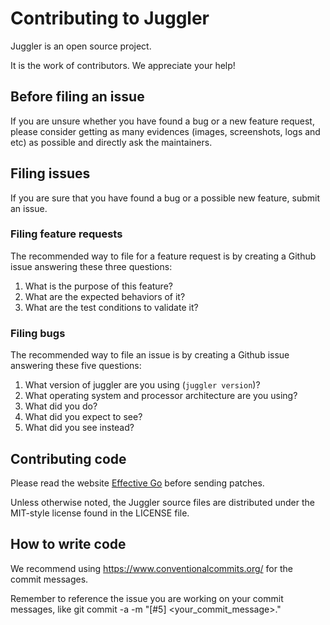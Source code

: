 # Contributing to Juggler

Juggler is an open source project.

It is the work of contributors. We appreciate your help!

## Before filing an issue

If you are unsure whether you have found a bug or a new feature request, please consider getting as many evidences (images, screenshots, logs and etc) as possible and directly ask the maintainers.

## Filing issues

If you are sure that you have found a bug or a possible new feature, submit an issue.

### Filing feature requests
The recommended way to file for a feature request is by creating a Github issue answering these three questions:

1. What is the purpose of this feature?
2. What are the expected behaviors of it?
3. What are the test conditions to validate it?


### Filing bugs
The recommended way to file an issue is by creating a Github issue answering these five questions:

1. What version of juggler are you using (`juggler version`)?
2. What operating system and processor architecture are you using?
3. What did you do?
4. What did you expect to see?
5. What did you see instead?


## Contributing code

Please read the website [Effective Go](https://golang.org/doc/effective_go.html) before sending patches.

Unless otherwise noted, the Juggler source files are distributed under
the MIT-style license found in the LICENSE file.

## How to write code

We recommend using https://www.conventionalcommits.org/ for the commit messages.

Remember to reference the issue you are working on your commit messages, like git commit -a -m "[#5] <your_commit_message>."